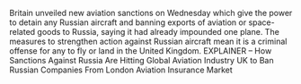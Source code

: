Britain unveiled new aviation sanctions on Wednesday which give the power to detain any Russian aircraft and banning exports of aviation or space-related goods to Russia, saying it had already impounded one plane.
The measures to strengthen action against Russian aircraft mean it is a criminal offense for any to fly or land in the United Kingdom.
EXPLAINER – How Sanctions Against Russia Are Hitting Global Aviation Industry
UK to Ban Russian Companies From London Aviation Insurance Market